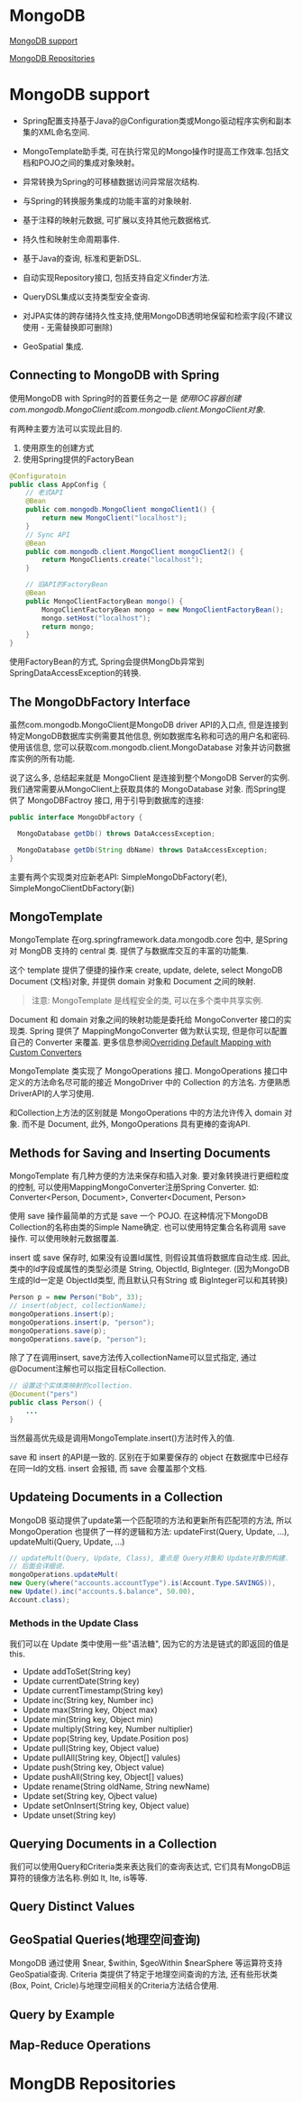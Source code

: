 # MongoDB

[MongoDB support](https://docs.spring.io/spring-data/mongodb/docs/2.1.9.RELEASE/reference/html/#mongo.core) 

[MongoDB Repositories](https://docs.spring.io/spring-data/mongodb/docs/2.1.9.RELEASE/reference/html/#mongo.repositories)


# MongoDB support
* Spring配置支持基于Java的@Configuration类或Mongo驱动程序实例和副本集的XML命名空间.

* MongoTemplate助手类, 可在执行常见的Mongo操作时提高工作效率.包括文档和POJO之间的集成对象映射。

* 异常转换为Spring的可移植数据访问异常层次结构.

* 与Spring的转换服务集成的功能丰富的对象映射.

* 基于注释的映射元数据, 可扩展以支持其他元数据格式.

* 持久性和映射生命周期事件.

* 基于Java的查询, 标准和更新DSL.

* 自动实现Repository接口, 包括支持自定义finder方法.

* QueryDSL集成以支持类型安全查询.

* 对JPA实体的跨存储持久性支持,使用MongoDB透明地保留和检索字段(不建议使用 - 无需替换即可删除)

* GeoSpatial 集成.
## Connecting to MongoDB with Spring
使用MongoDB with Spring时的首要任务之一是
*使用IOC容器创建com.mongodb.MongoClient或com.mongodb.client.MongoClient对象*.

有两种主要方法可以实现此目的.
1. 使用原生的创建方式
2. 使用Spring提供的FactoryBean

```java
@Configuratoin
public class AppConfig {
    // 老式API
    @Bean
    public com.mongodb.MongoClient mongoClient1() {
        return new MongoClient("localhost");
    }
    // Sync API
    @Bean
    public com.mongodb.client.MongoClient mongoClient2() {
        return MongoClients.create("localhost");
    }

    // 旧API的FactoryBean
    @Bean
    public MongoClientFactoryBean mongo() {
        MongoClientFactoryBean mongo = new MongoClientFactoryBean();
        mongo.setHost("localhost");
        return mongo;
    }
}
```
使用FactoryBean的方式, Spring会提供MongDb异常到 SpringDataAccessException的转换.

## The MongoDbFactory Interface
虽然com.mongodb.MongoClient是MongoDB driver API的入口点,
但是连接到特定MongoDB数据库实例需要其他信息, 例如数据库名称和可选的用户名和密码.
使用该信息, 您可以获取com.mongodb.client.MongoDatabase 对象并访问数据库实例的所有功能.

说了这么多, 总结起来就是 MongoClient 是连接到整个MongoDB Server的实例.
我们通常需要从MongoClient上获取具体的 MongoDatabase 对象.
而Spring提供了 MongoDBFactroy 接口, 用于引导到数据库的连接:

```java
public interface MongoDbFactory {

  MongoDatabase getDb() throws DataAccessException;

  MongoDatabase getDb(String dbName) throws DataAccessException;
}
```

主要有两个实现类对应新老API: SimpleMongoDbFactory(老), SimpleMongoClientDbFactory(新)


## MongoTemplate
MongoTemplate 在org.springframework.data.mongodb.core 包中,
是Spring对 MongDB 支持的 central 类. 提供了与数据库交互的丰富的功能集.

这个 template 提供了便捷的操作来 create, update, delete, select 
MongoDB Document (文档)对象, 并提供 domain 对象和 Document 之间的映射.

> 注意:
> MongoTemplate 是线程安全的类, 可以在多个类中共享实例.

Document 和 domain 对象之间的映射功能是委托给 MongoConverter 接口的实现类.
Spring 提供了 MappingMongoConverter 做为默认实现, 但是你可以配置自己的
Converter 来覆盖. 更多信息参阅[Overriding Default Mapping with Custom Converters](#)

MongoTemplate 类实现了 MongoOperations 接口.
MongoOperations 接口中定义的方法命名尽可能的接近 MongoDriver
中的 Collection 的方法名. 方便熟悉DriverAPI的人学习使用.

和Collection上方法的区别就是 MongoOperations 中的方法允许传入 domain 对象.
而不是 Document, 此外, MongoOperations 具有更棒的查询API.

## Methods for Saving and Inserting Documents
MongoTemplate 有几种方便的方法来保存和插入对象.
要对象转换进行更细粒度的控制, 可以使用MappingMongoConverter注册Spring Converter.
如: Converter<Person, Document>, Converter<Document, Person>


使用 save 操作最简单的方式是 save 一个 POJO.
在这种情况下MongoDB Collection的名称由类的Simple Name确定.
也可以使用特定集合名称调用 save 操作. 可以使用映射元数据覆盖.

insert 或 save 保存时, 如果没有设置Id属性, 则假设其值将数据库自动生成.
因此, 类中的Id字段或属性的类型必须是 String, ObjectId, BigInteger.
(因为MongoDB生成的Id一定是 ObjectId类型, 而且默认只有String 或 BigInteger可以和其转换)

```java
Person p = new Person("Bob", 33);
// insert(object, collectionName);
mongoOperations.insert(p);
mongoOperations.insert(p, "person");
mongoOperations.save(p);
mongoOperations.save(p, "person");
```

除了了在调用insert, save方法传入collectionName可以显式指定, 
通过@Document注解也可以指定目标Collection.
```java
// 设置这个实体类映射的collection.
@Document("pers")
public class Person() {
    ...
}
```
当然最高优先级是调用MongoTemplate.insert()方法时传入的值.

save 和 insert 的API是一致的.
区别在于如果要保存的 object 在数据库中已经存在同一Id的文档.
insert 会报错, 而 save 会覆盖那个文档.

## Updateing Documents in a Collection
MongoDB 驱动提供了update第一个匹配项的方法和更新所有匹配项的方法,
所以 MongoOperation 也提供了一样的逻辑和方法:
updateFirst(Query, Update, ...), updateMulti(Query, Update, ...)

```java
// updateMult(Query, Update, Class), 重点是 Query对象和 Update对象的构建.
// 后面会详细说.
mongoOperations.updateMult(
new Query(where("accounts.accountType").is(Account.Type.SAVINGS)),
new Update().inc("accounts.$.balance", 50.00),
Account.class);
```

### Methods in the Update Class
我们可以在 Update 类中使用一些"语法糖", 因为它的方法是链式的即返回的值是this.

* Update addToSet(String key)
* Update currentDate(String key)
* Update currentTimestamp(String key)
* Update inc(String key, Number inc)
* Update max(String key, Object max)
* Update min(String key, Object min)
* Update multiply(String key, Number nultiplier)
* Update pop(String key, Update.Position pos)
* Update pull(String key, Object value)
* Update pullAll(String key, Object[] valules)
* Update push(String key, Object value)
* Update pushAll(String key, Object[] values)
* Update rename(String oldName, String newName)
* Update set(String key, Ojbect value)
* Update setOnInsert(String key, Object value)
* Update unset(String key)


## Querying Documents in a Collection
我们可以使用Query和Criteria类来表达我们的查询表达式,
它们具有MongoDB运算符的镜像方法名称.例如 lt, lte, is等等.

## Query Distinct Values

## GeoSpatial Queries(地理空间查询)
MongoDB 通过使用 $near, $within, $geoWithin $nearSphere 等运算符支持GeoSpatial查询.
Criteria 类提供了特定于地理空间查询的方法, 
还有些形状类(Box, Point, Cricle)与地理空间相关的Criteria方法结合使用.


## Query by Example

## Map-Reduce Operations


# MongDB Repositories



